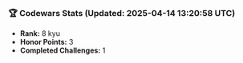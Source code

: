 ### 🏆 Codewars Stats (Updated: 2025-04-14 13:20:58 UTC)

- **Rank:** 8 kyu
- **Honor Points:** 3
- **Completed Challenges:** 1
